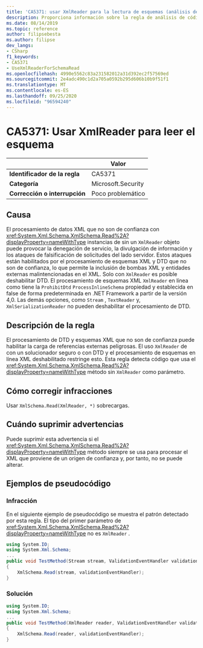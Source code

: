 ```yaml
---
title: 'CA5371: usar XmlReader para la lectura de esquemas (análisis de código)'
description: Proporciona información sobre la regla de análisis de código CA5371, incluidas las causas, cómo corregir las infracciones y cuándo suprimirlas.
ms.date: 08/14/2019
ms.topic: reference
author: filipsebesta
ms.author: filipse
dev_langs:
- CSharp
f1_keywords:
- CA5371
- UseXmlReaderForSchemaRead
ms.openlocfilehash: 4990e5562c83a231582012a31d392ec2f57569ed
ms.sourcegitcommit: 2e4adc490c1d2a705a0592b295d606b10b9f51f1
ms.translationtype: MT
ms.contentlocale: es-ES
ms.lasthandoff: 09/25/2020
ms.locfileid: "96594240"
---
```

# <a name="ca5371-use-xmlreader-for-schema-read"></a>CA5371: Usar XmlReader para leer el esquema

| | Valor |
|-|-|
| **Identificador de la regla** |CA5371|
| **Categoría** |Microsoft.Security|
| **Corrección o interrupción** |Poco problemático|

## <a name="cause"></a>Causa

El procesamiento de datos XML que no son de confianza con <xref:System.Xml.Schema.XmlSchema.Read%2A?displayProperty=nameWithType> instancias de sin un `XmlReader` objeto puede provocar la denegación de servicio, la divulgación de información y los ataques de falsificación de solicitudes del lado servidor. Estos ataques están habilitados por el procesamiento de esquemas XML y DTD que no son de confianza, lo que permite la inclusión de bombas XML y entidades externas malintencionadas en el XML. Solo con `XmlReader` es posible deshabilitar DTD. El procesamiento de esquemas XML `XmlReader` en línea como tiene la `ProhibitDtd` `ProcessInlineSchema` propiedad y establecida en false de forma predeterminada en .NET Framework a partir de la versión 4,0. Las demás opciones, como `Stream` , `TextReader` y, `XmlSerializationReader` no pueden deshabilitar el procesamiento de DTD.

## <a name="rule-description"></a>Descripción de la regla

El procesamiento de DTD y esquemas XML que no son de confianza puede habilitar la carga de referencias externas peligrosas. El uso `XmlReader` de con un solucionador seguro o con DTD y el procesamiento de esquemas en línea XML deshabilitado restringe esto. Esta regla detecta código que usa el <xref:System.Xml.Schema.XmlSchema.Read%2A?displayProperty=nameWithType> método sin `XmlReader` como parámetro.

## <a name="how-to-fix-violations"></a>Cómo corregir infracciones

Usar `XmlSchema.Read(XmlReader, *)` sobrecargas.

## <a name="when-to-suppress-warnings"></a>Cuándo suprimir advertencias

Puede suprimir esta advertencia si el <xref:System.Xml.Schema.XmlSchema.Read%2A?displayProperty=nameWithType> método siempre se usa para procesar el XML que proviene de un origen de confianza y, por tanto, no se puede alterar.

## <a name="pseudo-code-examples"></a>Ejemplos de pseudocódigo

### <a name="violation"></a>Infracción

En el siguiente ejemplo de pseudocódigo se muestra el patrón detectado por esta regla.
El tipo del primer parámetro de <xref:System.Xml.Schema.XmlSchema.Read%2A?displayProperty=nameWithType> no es `XmlReader` .

```csharp
using System.IO;
using System.Xml.Schema;
...
public void TestMethod(Stream stream, ValidationEventHandler validationEventHandler)
{
    XmlSchema.Read(stream, validationEventHandler);
}
```

### <a name="solution"></a>Solución

```csharp
using System.IO;
using System.Xml.Schema;
...
public void TestMethod(XmlReader reader, ValidationEventHandler validationEventHandler)
{
    XmlSchema.Read(reader, validationEventHandler);
}
```
